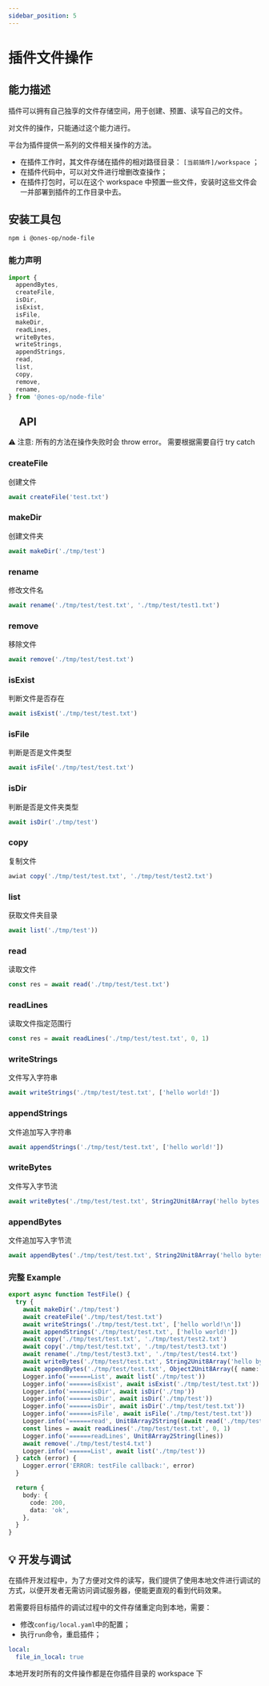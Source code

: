 ```yaml
---
sidebar_position: 5
---
```


# 插件文件操作

## 能力描述

插件可以拥有自己独享的文件存储空间，用于创建、预置、读写自己的文件。

对文件的操作，只能通过这个能力进行。

平台为插件提供一系列的文件相关操作的方法。

- 在插件工作时，其文件存储在插件的相对路径目录： `[当前插件]/workspace` ；
- 在插件代码中，可以对文件进行增删改查操作；
- 在插件打包时，可以在这个 workspace 中预置一些文件，安装时这些文件会一并部署到插件的工作目录中去。

## 安装工具包

```bash
npm i @ones-op/node-file
```

### 能力声明

```typescript
import {
  appendBytes,
  createFile,
  isDir,
  isExist,
  isFile,
  makeDir,
  readLines,
  writeBytes,
  writeStrings,
  appendStrings,
  read,
  list,
  copy,
  remove,
  rename,
} from '@ones-op/node-file'
```

##  API

⚠️ 注意: 所有的方法在操作失败时会 throw error。 需要根据需要自行 try catch

### createFile

创建文件

```typescript
await createFile('test.txt')
```

### makeDir

创建文件夹

```typescript
await makeDir('./tmp/test')
```

### rename

修改文件名

```typescript
await rename('./tmp/test/test.txt', './tmp/test/test1.txt')
```

### remove

移除文件

```typescript
await remove('./tmp/test/test.txt')
```

### isExist

判断文件是否存在

```typescript
await isExist('./tmp/test/test.txt')
```

### isFile

判断是否是文件类型

```typescript
await isFile('./tmp/test/test.txt')
```

### isDir

判断是否是文件夹类型

```typescript
await isDir('./tmp/test')
```

### copy

复制文件

```typescript
awiat copy('./tmp/test/test.txt', './tmp/test/test2.txt')
```

### list

获取文件夹目录

```typescript
await list('./tmp/test'))
```

### read

读取文件

```typescript
const res = await read('./tmp/test/test.txt')
```

### readLines

读取文件指定范围行

```typescript
const res = await readLines('./tmp/test/test.txt', 0, 1)
```

### writeStrings

文件写入字符串

```typescript
await writeStrings('./tmp/test/test.txt', ['hello world!'])
```

### appendStrings

文件追加写入字符串

```typescript
await appendStrings('./tmp/test/test.txt', ['hello world!'])
```

### writeBytes

文件写入字节流

```typescript
await writeBytes('./tmp/test/test.txt', String2Unit8Array('hello bytes!\n'))
```

### appendBytes

文件追加写入字节流

```typescript
await appendBytes('./tmp/test/test.txt', String2Unit8Array('hello bytes!\n'))
```

### 完整 Example

```typescript
export async function TestFile() {
  try {
    await makeDir('./tmp/test')
    await createFile('./tmp/test/test.txt')
    await writeStrings('./tmp/test/test.txt', ['hello world!\n'])
    await appendStrings('./tmp/test/test.txt', ['hello world!'])
    await copy('./tmp/test/test.txt', './tmp/test/test2.txt')
    await copy('./tmp/test/test.txt', './tmp/test/test3.txt')
    await rename('./tmp/test/test3.txt', './tmp/test/test4.txt')
    await writeBytes('./tmp/test/test.txt', String2Unit8Array('hello bytes!\n'))
    await appendBytes('./tmp/test/test.txt', Object2Unit8Array({ name: 'hello bytes!' }))
    Logger.info('======List', await list('./tmp/test'))
    Logger.info('======isExist', await isExist('./tmp/test/test.txt'))
    Logger.info('======isDir', await isDir('./tmp'))
    Logger.info('======isDir', await isDir('./tmp/test'))
    Logger.info('======isDir', await isDir('./tmp/test/test.txt'))
    Logger.info('======isFile', await isFile('./tmp/test/test.txt'))
    Logger.info('======read', Unit8Array2String((await read('./tmp/test/test.txt')) as Uint8Array))
    const lines = await readLines('./tmp/test/test.txt', 0, 1)
    Logger.info('======readLines', Unit8Array2String(lines))
    await remove('./tmp/test/test4.txt')
    Logger.info('======List', await list('./tmp/test'))
  } catch (error) {
    Logger.error('ERROR: testFile callback:', error)
  }

  return {
    body: {
      code: 200,
      data: 'ok',
    },
  }
}
```

## 💡 开发与调试

在插件开发过程中，为了方便对文件的读写，我们提供了使用本地文件进行调试的方式，以便开发者无需访问调试服务器，便能更直观的看到代码效果。

若需要将目标插件的调试过程中的文件存储重定向到本地，需要：

- 修改`config/local.yaml`中的配置；
- 执行`run`命令，重启插件；

```yaml
local:
  file_in_local: true
```

本地开发时所有的文件操作都是在你插件目录的 workspace 下
